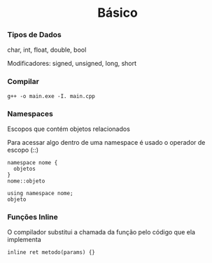 <h1 align="center">Básico</h1>

<h3>Tipos de Dados</h3>
<p>char, int, float, double, bool</p>
<p>Modificadores: signed, unsigned, long, short</p>

<h3>Compilar</h3>

```
g++ -o main.exe -I. main.cpp
```
<h3>Namespaces</h3>
<p>Escopos que contém objetos relacionados</p>
<p>Para acessar algo dentro de uma namespace é usado o operador de escopo (::)</p>

```
namespace nome {
  objetos
}
nome::objeto

using namespace nome;
objeto
```
<h3>Funções Inline</h3>
<p>O compilador substitui a chamada da função pelo código que ela implementa</p>

```
inline ret metodo(params) {}
```
